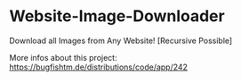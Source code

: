 # Website-Image-Downloader
Download all Images from Any Website! [Recursive Possible]

More infos about this project:
https://bugfishtm.de/distributions/code/app/242
